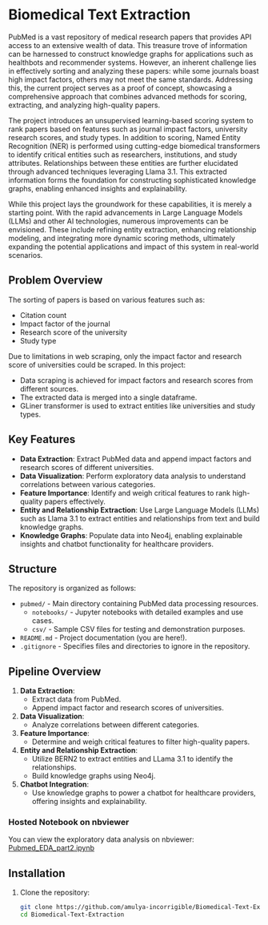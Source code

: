 
# Biomedical Text Extraction

PubMed is a vast repository of medical research papers that provides API access to an extensive wealth of data. This treasure trove of information can be harnessed to construct knowledge graphs for applications such as healthbots and recommender systems. However, an inherent challenge lies in effectively sorting and analyzing these papers: while some journals boast high impact factors, others may not meet the same standards. Addressing this, the current project serves as a proof of concept, showcasing a comprehensive approach that combines advanced methods for scoring, extracting, and analyzing high-quality papers.

The project introduces an unsupervised learning-based scoring system to rank papers based on features such as journal impact factors, university research scores, and study types. In addition to scoring, Named Entity Recognition (NER) is performed using cutting-edge biomedical transformers to identify critical entities such as researchers, institutions, and study attributes. Relationships between these entities are further elucidated through advanced techniques leveraging Llama 3.1. This extracted information forms the foundation for constructing sophisticated knowledge graphs, enabling enhanced insights and explainability.

While this project lays the groundwork for these capabilities, it is merely a starting point. With the rapid advancements in Large Language Models (LLMs) and other AI technologies, numerous improvements can be envisioned. These include refining entity extraction, enhancing relationship modeling, and integrating more dynamic scoring methods, ultimately expanding the potential applications and impact of this system in real-world scenarios.

## Problem Overview

The sorting of papers is based on various features such as:
- Citation count
- Impact factor of the journal
- Research score of the university
- Study type

Due to limitations in web scraping, only the impact factor and research score of universities could be scraped. In this project:
- Data scraping is achieved for impact factors and research scores from different sources.
- The extracted data is merged into a single dataframe.
- GLiner transformer is used to extract entities like universities and study types.

## Key Features

- **Data Extraction**: Extract PubMed data and append impact factors and research scores of different universities.
- **Data Visualization**: Perform exploratory data analysis to understand correlations between various categories.
- **Feature Importance**: Identify and weigh critical features to rank high-quality papers effectively.
- **Entity and Relationship Extraction**: Use Large Language Models (LLMs) such as Llama 3.1 to extract entities and relationships from text and build knowledge graphs.
- **Knowledge Graphs**: Populate data into Neo4j, enabling explainable insights and chatbot functionality for healthcare providers.

## Structure

The repository is organized as follows:

- `pubmed/` - Main directory containing PubMed data processing resources.
  - `notebooks/` - Jupyter notebooks with detailed examples and use cases.
  - `csv/` - Sample CSV files for testing and demonstration purposes.
- `README.md` - Project documentation (you are here!).
- `.gitignore` - Specifies files and directories to ignore in the repository.

## Pipeline Overview

1. **Data Extraction**:
   - Extract data from PubMed.
   - Append impact factor and research scores of universities.
2. **Data Visualization**:
   - Analyze correlations between different categories.
3. **Feature Importance**:
   - Determine and weigh critical features to filter high-quality papers.
4. **Entity and Relationship Extraction**:
   - Utilize BERN2 to extract entities and LLama 3.1 to identify the relationships.
   - Build knowledge graphs using Neo4j.
5. **Chatbot Integration**:
   - Use knowledge graphs to power a chatbot for healthcare providers, offering insights and explainability.


### Hosted Notebook on nbviewer

You can view the exploratory data analysis on nbviewer: [Pubmed_EDA_part2.ipynb](https://nbviewer.org/github/amulya-incorrigible/Biomedical-Text-Extraction/blob/main/pubmed/Notebooks/Pubmed_EDA_part2.ipynb)


## Installation

1. Clone the repository:
   ```bash
   git clone https://github.com/amulya-incorrigible/Biomedical-Text-Extraction.git
   cd Biomedical-Text-Extraction
